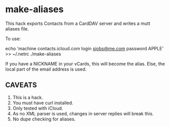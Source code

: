 make-aliases
============

This hack exports Contacts from a CardDAV server and writes a mutt aliases
file.

To use:

echo 'machine contacts.icloud.com login sjobs@me.com password APPLE' >> ~/.netrc
./make-aliases

If you have a NICKNAME in your vCards, this will become the alias. Else, the
local part of the email address is used.

CAVEATS
-------

1. This is a hack.
2. You must have curl installed.
3. Only tested with iCloud.
4. As no XML parser is used, changes in server replies will break this.
5. No dupe checking for aliases.
